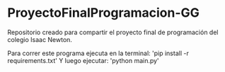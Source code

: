 # ProyectoFinalProgramacion-GG
Repositorio creado para compartir el proyecto final de programación del colegio Isaac Newton.

Para correr este programa ejecuta en la terminal: 'pip install -r requirements.txt'
Y luego ejecutar: 'python main.py'
